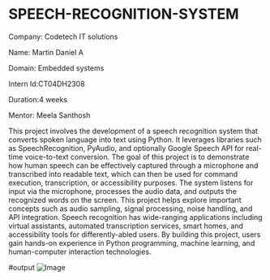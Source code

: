 # SPEECH-RECOGNITION-SYSTEM
Company: Codetech IT solutions

Name: Martin Daniel A

Domain: Embedded systems

Intern Id:CT04DH2308

Duration:4 weeks

Mentor: Meela Santhosh

This project involves the development of a speech recognition system that converts spoken language into text using Python. It leverages libraries such as SpeechRecognition, PyAudio, and optionally Google Speech API for real-time voice-to-text conversion. The goal of this project is to demonstrate how human speech can be effectively captured through a microphone and transcribed into readable text, which can then be used for command execution, transcription, or accessibility purposes. The system listens for input via the microphone, processes the audio data, and outputs the recognized words on the screen. This project helps explore important concepts such as audio sampling, signal processing, noise handling, and API integration. Speech recognition has wide-ranging applications including virtual assistants, automated transcription services, smart homes, and accessibility tools for differently-abled users. By building this project, users gain hands-on experience in Python programming, machine learning, and human-computer interaction technologies.

#output
![Image](https://github.com/user-attachments/assets/2ad26fe5-9cd2-4e56-8773-079039a45755)
